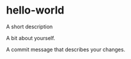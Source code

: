 # hello-world
A short description

A bit about yourself.

A commit message that describes your changes.
